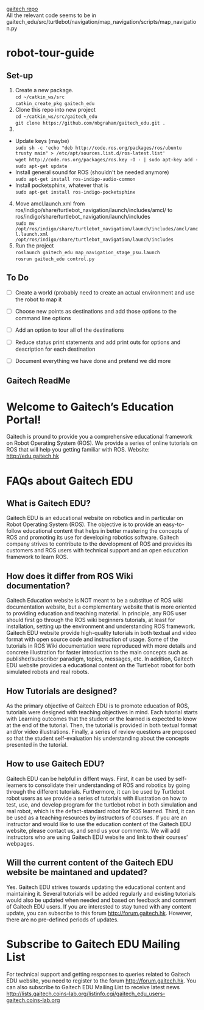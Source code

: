 [gaitech repo](https://github.com/aniskoubaa/gaitech_edu)  
All the relevant code seems to be in gaitech_edu/src/turtlebot/navigation/map_navigation/scripts/map_navigation.py

# robot-tour-guide
## Set-up
1. Create a new package.  
`cd ~/catkin_ws/src`  
`catkin_create_pkg gaitech_edu`
2. Clone this repo into new project  
  `cd ~/catkin_ws/src/gaitech_edu`  
  `git clone https://github.com/nbgraham/gaitech_edu.git .`  
3.
 - Update keys (maybe)  
`sudo sh -c 'echo "deb http://code.ros.org/packages/ros/ubuntu trusty main" > /etc/apt/sources.list.d/ros-latest.list'`  
`wget http://code.ros.org/packages/ros.key -O - | sudo apt-key add -`  
`sudo apt-get update`
 - Install general sound for ROS (shouldn't be needed anymore)  
      `sudo apt-get install ros-indigo-audio-common`
 - Install pocketsphinx, whatever that is  
      `sudo apt-get install ros-indigo-pocketsphinx`
4. Move amcl.launch.xml from ros/indigo/share/turtlebot_navigation/launch/includes/amcl/ to                                        ros/indigo/share/turtlebot_navigation/launch/includes  
  `sudo mv /opt/ros/indigo/share/turtlebot_navigation/launch/includes/amcl/amcl.launch.xml /opt/ros/indigo/share/turtlebot_navigation/launch/includes`
5. Run the project  
    `roslaunch gaitech_edu map_navigation_stage_psu.launch`  
    `rosrun gaitech_edu control.py`

## To Do
 - [ ] Create a world (probably need to create an actual environment and use the robot to map it
 - [ ] Choose new points as destinations and add those options to the command line options
 - [ ] Add an option to tour all of the destinations
 - [ ] Reduce status print statements and add print outs for options and description for each destination
 - [ ] Document everything we have done and pretend we did more





Gaitech ReadMe
---------

Welcome to Gaitech’s Education Portal!
================================
Gaitech is pround to provide you a comprehensive educational framework on Robot Operating System (ROS). We provide a series of online tutorials on ROS that will help you getting familiar with ROS.
Website: http://edu.gaitech.hk

FAQs about Gaitech EDU
=====================
What is Gaitech EDU?
-------------------
Gaitech EDU is an educational website on robotics and in particular on Robot Operating System (ROS). The objective is to provide an easy-to-follow educational content that helps in better mastering the concepts of ROS and promoting its use for developing robotics software. Gaitech company strives to contribute to the development of ROS and provides its customers and ROS users with technical support and an open education framework to learn ROS.

How does it differ from ROS Wiki documentation?
-----------------------------------------------
Gaitech Education website is NOT meant to be a substitue of ROS wiki documentation website, but a complementary website that is more oriented to providing education and teaching material. In principle, any ROS user should first go through the ROS wiki beginners tutorials, at least for installation, setting up the environment and understanding ROS framework. Gaitech EDU website provide high-quality tutorials in both textual and video format with open source code and instruction of usage. Some of the tutorials in ROS Wiki documentation were reproduced with more details and concrete illustration for faster introduction to the main concepts such as publisher/subscriber paradigm, topics, messages, etc. In addition, Gaitech EDU website provides a educational content on the Turtlebot robot for both simulated robots and real robots.

How Tutorials are designed?
--------------------------
As the primary objective of Gaitech EDU is to promote education of ROS, tutorials were designed with teaching objectives in mind. Each tutorial starts with Learning outcomes that the student or the learned is expected to know at the end of the tutorial. Then, the tutorial is provided in both textual format and/or video illustrations. Finally, a series of review questions are proposed so that the student self-evaluation his understanding about the concepts presented in the tutorial.

How to use Gaitech EDU?
-----------------------
Gaitech EDU can be helpful in diffent ways. First, it can be used by self-learners to consolidate their understanding of ROS and robotics by going through the different tutorials. Furthermore, it can be used by Turtlebot robot users as we provide a series of tutorials with illustration on how to test, use, and develop program for the turtlebot robot in both simulation and real robot, which is the defact-standard robot for ROS learned. Third, it can be used as a teaching resources by instructors of courses. If you are an instructor and would like to use the education content of the Gaitech EDU website, please contact us, and send us your comments. We will add instructors who are using Gaitech EDU website and link to their courses’ webpages.

Will the current content of the Gaitech EDU website be maintaned and updated?
-----------------------------------------------------------------------------
Yes. Gaitech EDU strives towards updating the educational content and maintaining it. Several tutorials will be added regularly and existing tutorials would also be updated when needed and based on feedback and comment of Gaitech EDU users. If you are interested to stay tuned with any content update, you can subscribe to this forum http://forum.gaitech.hk. However, there are no pre-defined periods of updates.

Subscribe to Gaitech EDU Mailing List
=====================================
For technical support and getting responses to queries related to Gaitech EDU website, you need to register to the forum http://forum.gaitech.hk.
You can also subscribe to Gaitech EDU Mailing List to receive latest news http://lists.gaitech.coins-lab.org/listinfo.cgi/gaitech_edu_users-gaitech.coins-lab.org

